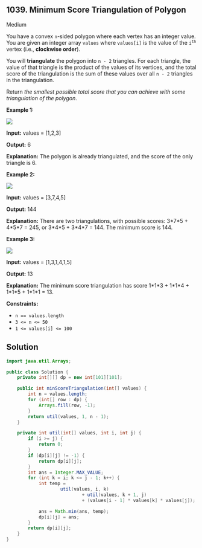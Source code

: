 ## 1039\. Minimum Score Triangulation of Polygon

Medium

You have a convex `n`\-sided polygon where each vertex has an integer value. You are given an integer array `values` where `values[i]` is the value of the <code>i<sup>th</sup></code> vertex (i.e., **clockwise order**).

You will **triangulate** the polygon into `n - 2` triangles. For each triangle, the value of that triangle is the product of the values of its vertices, and the total score of the triangulation is the sum of these values over all `n - 2` triangles in the triangulation.

Return _the smallest possible total score that you can achieve with some triangulation of the polygon_.

**Example 1:**

![](https://assets.leetcode.com/uploads/2021/02/25/shape1.jpg)

**Input:** values = [1,2,3]

**Output:** 6

**Explanation:** The polygon is already triangulated, and the score of the only triangle is 6.

**Example 2:**

![](https://assets.leetcode.com/uploads/2021/02/25/shape2.jpg)

**Input:** values = [3,7,4,5]

**Output:** 144

**Explanation:** There are two triangulations, with possible scores: 3\*7\*5 + 4\*5\*7 = 245, or 3\*4\*5 + 3\*4\*7 = 144. The minimum score is 144.

**Example 3:**

![](https://assets.leetcode.com/uploads/2021/02/25/shape3.jpg)

**Input:** values = [1,3,1,4,1,5]

**Output:** 13

**Explanation:** The minimum score triangulation has score 1\*1\*3 + 1\*1\*4 + 1\*1\*5 + 1\*1\*1 = 13.

**Constraints:**

*   `n == values.length`
*   `3 <= n <= 50`
*   `1 <= values[i] <= 100`

## Solution

```java
import java.util.Arrays;

public class Solution {
    private int[][] dp = new int[101][101];

    public int minScoreTriangulation(int[] values) {
        int n = values.length;
        for (int[] row : dp) {
            Arrays.fill(row, -1);
        }
        return util(values, 1, n - 1);
    }

    private int util(int[] values, int i, int j) {
        if (i >= j) {
            return 0;
        }
        if (dp[i][j] != -1) {
            return dp[i][j];
        }
        int ans = Integer.MAX_VALUE;
        for (int k = i; k <= j - 1; k++) {
            int temp =
                    util(values, i, k)
                            + util(values, k + 1, j)
                            + (values[i - 1] * values[k] * values[j]);

            ans = Math.min(ans, temp);
            dp[i][j] = ans;
        }
        return dp[i][j];
    }
}
```